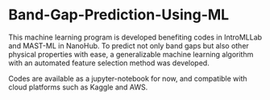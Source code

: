 # Band-Gap-Prediction-Using-ML

This machine learning program is developed benefiting codes in IntroMLLab and MAST-ML in NanoHub.
To predict not only band gaps but also other physical properties with ease, a generalizable machine learning algorithm with an automated feature selection method was developed. 

Codes are available as a jupyter-notebook for now, and compatible with cloud platforms such as Kaggle and AWS.
